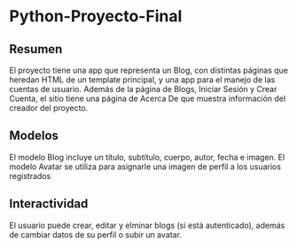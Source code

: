 # Python-Proyecto-Final

## Resumen

El proyecto tiene una app que representa un Blog, con distintas páginas que heredan HTML de un template principal, y una app para el manejo de las cuentas de usuario. Además de la página de Blogs, Iniciar Sesión y Crear Cuenta, el sitio tiene una página de Acerca De que muestra información del creador del proyecto.

## Modelos

El modelo Blog incluye un título, subtítulo, cuerpo, autor, fecha e imagen. El modelo Avatar se utiliza para asignarle una imagen de perfil a los usuarios registrados

## Interactividad

El usuario puede crear, editar y elminar blogs (si está autenticado), además de cambiar datos de su perfil o subir un avatar.
